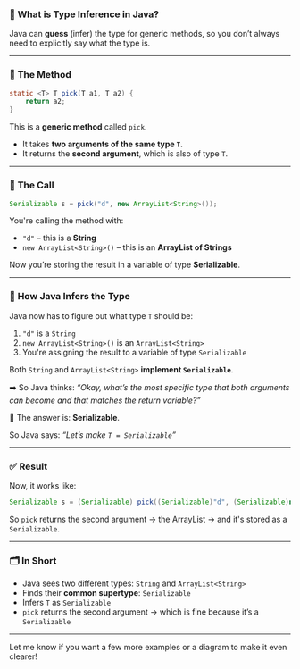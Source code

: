 ### 🧠 **What is Type Inference in Java?**
Java can **guess** (infer) the type for generic methods, so you don’t always need to explicitly say what the type is.

---

### 👀 **The Method**
```java
static <T> T pick(T a1, T a2) {
    return a2;
}
```
This is a **generic method** called `pick`.

- It takes **two arguments of the same type `T`**.
- It returns the **second argument**, which is also of type `T`.

---

### 📌 **The Call**
```java
Serializable s = pick("d", new ArrayList<String>());
```

You're calling the method with:
- `"d"` – this is a **String**
- `new ArrayList<String>()` – this is an **ArrayList of Strings**

Now you’re storing the result in a variable of type **Serializable**.

---

### 🧩 **How Java Infers the Type**

Java now has to figure out what type `T` should be:

1. `"d"` is a `String`
2. `new ArrayList<String>()` is an `ArrayList<String>`
3. You're assigning the result to a variable of type `Serializable`

Both `String` and `ArrayList<String>` **implement `Serializable`**.

➡️ So Java thinks: _“Okay, what’s the most specific type that both arguments can become and that matches the return variable?”_

🧠 The answer is: **Serializable**.

So Java says: _“Let’s make `T = Serializable`”_

---

### ✅ **Result**
Now, it works like:
```java
Serializable s = (Serializable) pick((Serializable)"d", (Serializable)new ArrayList<String>());
```

So `pick` returns the second argument → the ArrayList → and it's stored as a `Serializable`.

---

### 🗂️ In Short
- Java sees two different types: `String` and `ArrayList<String>`
- Finds their **common supertype**: `Serializable`
- Infers `T` as `Serializable`
- `pick` returns the second argument → which is fine because it’s a `Serializable`

---

Let me know if you want a few more examples or a diagram to make it even clearer!
